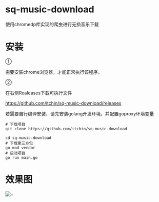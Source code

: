 # sq-music-download
使用chromedp库实现的爬虫进行无损音乐下载

# 安装

①

需要安装chrome浏览器，才能正常执行该程序。

②

在右侧Realeases下载可执行文件

https://github.com/itchin/sq-music-download/releases

若需要自行编译安装，请先安装golang开发环境，并配置goproxy环境变量
```
# 下载项目
git clone https://github.com/itchin/sq-music-download

cd sq-music-download
# 下载第三方包
go mod vendor
# 启动项目
go run main.go
```

# 效果图
![=](https://www.zx95.net/images/2020/07/22/d.jpg)
